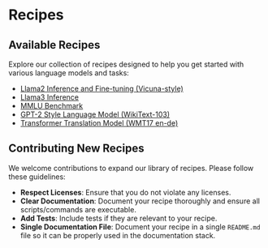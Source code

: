 # Recipes

## Available Recipes

Explore our collection of recipes designed to help you get started with various language models and tasks:

- [Llama2 Inference and Fine-tuning (Vicuna-style)](https://github.com/eole-nlp/eole/blob/master/recipes/llama2)
- [Llama3 Inference](https://github.com/eole-nlp/eole/blob/master/recipes/llama3)
- [MMLU Benchmark](https://github.com/eole-nlp/eole/blob/master/recipes/mmlu)
- [GPT-2 Style Language Model (WikiText-103)](https://github.com/eole-nlp/eole/blob/master/recipes/wiki_103)
- [Transformer Translation Model (WMT17 en-de)](https://github.com/eole-nlp/eole/blob/master/recipes/wmt17)

## Contributing New Recipes

We welcome contributions to expand our library of recipes. Please follow these guidelines:

- **Respect Licenses**: Ensure that you do not violate any licenses.
- **Clear Documentation**: Document your recipe thoroughly and ensure all scripts/commands are executable.
- **Add Tests**: Include tests if they are relevant to your recipe.
- **Single Documentation File**: Document your recipe in a single `README.md` file so it can be properly used in the documentation stack.
